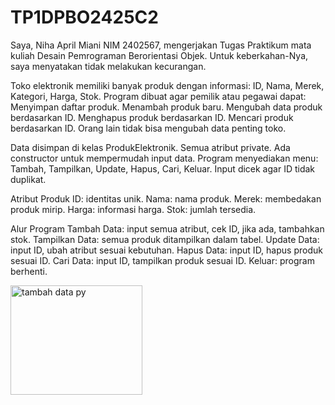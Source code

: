 # TP1DPBO2425C2

Saya, Niha April Miani NIM 2402567, mengerjakan Tugas Praktikum mata kuliah Desain Pemrograman Berorientasi Objek. Untuk keberkahan-Nya, saya menyatakan tidak melakukan kecurangan.


Toko elektronik memiliki banyak produk dengan informasi: ID, Nama, Merek, Kategori, Harga, Stok. Program dibuat agar pemilik atau pegawai dapat:
Menyimpan daftar produk.
Menambah produk baru.
Mengubah data produk berdasarkan ID.
Menghapus produk berdasarkan ID.
Mencari produk berdasarkan ID.
Orang lain tidak bisa mengubah data penting toko.


Data disimpan di kelas ProdukElektronik.
Semua atribut private.
Ada constructor untuk mempermudah input data.
Program menyediakan menu: Tambah, Tampilkan, Update, Hapus, Cari, Keluar.
Input dicek agar ID tidak duplikat.

Atribut Produk
ID: identitas unik.
Nama: nama produk.
Merek: membedakan produk mirip.
Harga: informasi harga.
Stok: jumlah tersedia.

Alur Program
Tambah Data: input semua atribut, cek ID, jika ada, tambahkan stok.
Tampilkan Data: semua produk ditampilkan dalam tabel.
Update Data: input ID, ubah atribut sesuai kebutuhan.
Hapus Data: input ID, hapus produk sesuai ID.
Cari Data: input ID, tampilkan produk sesuai ID.
Keluar: program berhenti.

<img width="211" height="175" alt="tambah data py" src="https://github.com/user-attachments/assets/ffb3d064-e09e-49b4-b9b5-aaadc3ad54c0" />

